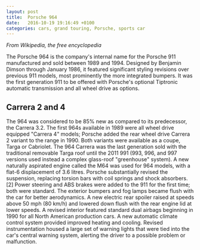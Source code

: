 ```yaml
---
layout: post
title:  Porsche 964
date:   2016-10-19 19:16:49 +0100
categories: cars, grand touring, Porsche, sports car
---
```

_From Wikipedia, the free encyclopedia_

The Porsche 964 is the company's internal name for the Porsche 911 manufactured and sold between 1989 and 1994. Designed by Benjamin Dimson through January 1986, it featured significant styling revisions over previous 911 models, most prominently the more integrated bumpers. It was the first generation 911 to be offered with Porsche's optional Tiptronic automatic transmission and all wheel drive as options.

## Carrera 2 and 4
The 964 was considered to be 85% new as compared to its predecessor, the Carrera 3.2. The first 964s available in 1989 were all wheel drive equipped "Carrera 4" models; Porsche added the rear wheel drive Carrera 2 variant to the range in 1990. Both variants were available as a coupe, Targa or Cabriolet. The 964 Carrera was the last generation sold with the traditional removable Targa roof until the 2011 991 (993, 996, and 997 versions used instead a complex glass-roof "greenhouse" system). A new naturally aspirated engine called the M64 was used for 964 models, with a flat-6 displacement of 3.6 litres. Porsche substantially revised the suspension, replacing torsion bars with coil springs and shock absorbers.[2] Power steering and ABS brakes were added to the 911 for the first time; both were standard. The exterior bumpers and fog lamps became flush with the car for better aerodynamics. A new electric rear spoiler raised at speeds above 50 mph (80 km/h) and lowered down flush with the rear engine lid at lower speeds. A revised interior featured standard dual airbags beginning in 1990 for all North American production cars. A new automatic climate control system provided improved heating and cooling. Revised instrumentation housed a large set of warning lights that were tied into the car's central warning system, alerting the driver to a possible problem or malfunction.
